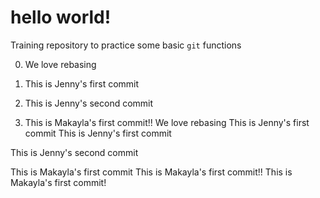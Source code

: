 # hello world!

Training repository to practice some basic `git` functions

0. We love rebasing 

1. This is Jenny's first commit

2. This is Jenny's second commit

3. This is Makayla's first commit!!
We love rebasing 
This is Jenny's first commit
This is Jenny's first commit

This is Jenny's second commit

This is Makayla's first commit
This is Makayla's first commit!!
This is Makayla's first commit!
